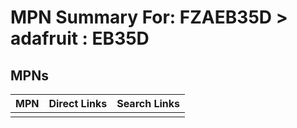 



# MPN Summary For: FZAEB35D > adafruit : EB35D

## MPNs
  

|MPN|Direct Links|Search Links|
| :--- | :--- | :--- |
||||
